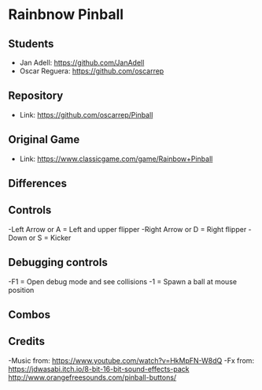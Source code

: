 # Rainbnow Pinball


## Students

- Jan Adell: https://github.com/JanAdell
- Oscar Reguera: https://github.com/oscarrep

## Repository

- Link: https://github.com/oscarrep/Pinball

## Original Game

- Link: https://www.classicgame.com/game/Rainbow+Pinball

## Differences



## Controls

-Left Arrow or A = Left and upper flipper
-Right Arrow or D = Right flipper
-Down or S = Kicker

## Debugging controls

-F1 = Open debug mode and see collisions
-1 = Spawn a ball at mouse position

## Combos



## Credits

-Music from: https://www.youtube.com/watch?v=HkMpFN-W8dQ
-Fx from: https://jdwasabi.itch.io/8-bit-16-bit-sound-effects-pack
	http://www.orangefreesounds.com/pinball-buttons/
